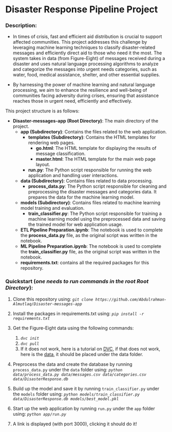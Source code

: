 # Disaster Response Pipeline Project

### Description:
- In times of crisis, fast and efficient aid distribution is crucial to support affected communities. This project addresses this challenge by leveraging machine learning techniques to classify disaster-related messages and efficiently direct aid to those who need it the most. The system takes in data (from Figure-Eight) of messages received during a disaster and uses natural language processing algorithms to analyze and categorize the messages into urgent needs categories, such as water, food, medical assistance, shelter, and other essential supplies. 

- By harnessing the power of machine learning and natural language processing, we aim to enhance the resilience and well-being of communities facing adversity during crises, ensuring that assistance reaches those in urgent need, efficiently and effectively.

 This project structure is as follows:
- **Disaster-messages-app (Root Directory)**: The main directory of the project.
    - **app (Subdirectory)**: Contains the files related to the web application.
        - **templates (Subdirectory)**: Contains the HTML templates for rendering web pages.
            - **go.html**: The HTML template for displaying the results of message classification.
            - **master.html**: The HTML template for the main web page layout.
        - **run.py**: The Python script responsible for running the web application and handling user interactions.
    - **data (Subdirectory)**: Contains files related to data processing.
        - **process_data.py**: The Python script responsible for cleaning and preprocessing the disaster messages and categories data. It prepares the data for the machine learning model.
    - **models (Subdirectory)**: Contains files related to machine learning model training and evaluation.
        - **train_classifier.py**: The Python script responsible for training a machine learning model using the preprocessed data and saving the trained model for web application usage.
    - **ETL Pipeline Preparation.ipynb**: The notebook is used to complete the **process_data.py** file, as the original script was written in the notebook.
    - **ML Pipeline Preparation.ipynb**: The notebook is used to complete the **train_classifier.py** file, as the original script was written in the notebook.
    - **requirements.txt**: contains all the required packages for this repository.

### Quickstart (*one needs to run commands in the root Root Directory*):

1. Clone this repository using: *`git clone https://github.com/Abdulrahman-Almutlaq/Disaster-messages-app`* 

2. Install the packages in requirements.txt using: *`pip install -r requirements.txt`*

3. Get the Figure-Eight data using the following commands:
    1. *`dvc init`*
    2. *`dvc pull`*
    3. If it does not work, here is a tutorial on [DVC](https://www.youtube.com/watch?v=kLKBcPonMYw&ab_channel=DVCorg), if that does not work, here is the [data](https://drive.google.com/drive/u/1/folders/1f3OMLLD_Erpzb08YK2b9u1YBi9AjucYk), it should be placed under the data folder.

4. Preprocess the data and create the database by running `process_data.py` under the `data` folder using: *`python data/process_data.py data/messages.csv data/categories.csv data/DisasterResponse.db`*

5. Build up the model and save it by running `train_classifier.py` under the `models` folder using: *`python models/train_classifier.py data/DisasterResponse.db models/best_model.pkl`*

6. Start up the web  application by running `run.py` under the `app` folder using: *`python app/run.py`*

7. A link is displayed (with port 3000), clicking it should do it!

